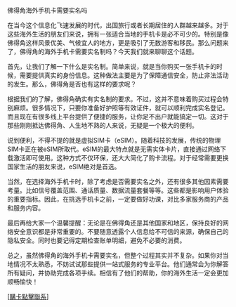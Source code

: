 佛得角海外手机卡需要实名吗

在当今这个信息化飞速发展的时代，出国旅行或者长期居住的人群越来越多。对于这些海外生活的朋友们来说，拥有一张适合当地的手机卡是必不可少的。特别是像佛得角这样风景优美、气候宜人的地方，更是吸引了无数游客和移民。那么问题来了，佛得角的海外手机卡需要实名制吗？今天我们就来聊聊这个话题。

首先，让我们了解一下什么是实名制。简单来说，就是当你购买一张手机卡的时候，需要提供真实的身份信息。这种做法主要是为了保障通信安全，防止非法活动的发生。那么，佛得角是否也有这样的要求呢？

根据我们的了解，佛得角确实有实名制的要求。不过，这并不意味着购买过程会特别麻烦。很多情况下，只要你准备好护照等有效证件，就可以顺利完成实名登记。而且现在有很多线上平台提供了便捷的服务，让你足不出户就能搞定一切。这对于那些刚刚抵达佛得角、人生地不熟的人来说，无疑是一个极大的便利。

说到便利，不得不提的就是虚拟SIM卡（eSIM）。随着科技的发展，传统的物理SIM卡正在被eSIM所取代。eSIM的最大特点就是无需实体卡片，直接通过网络下载激活即可使用。这种方式不仅环保，还大大简化了购卡流程。对于经常需要更换国家生活的朋友来说，eSIM绝对是首选。

当然，在选择海外手机卡时，除了考虑是否需要实名之外，还有很多其他因素需要考量。比如信号覆盖范围、通话质量、数据流量套餐等等。这些都是影响用户体验的重要指标。因此，在挑选手机卡之前，一定要做好功课，对比多家服务商的产品和服务内容。

最后再给大家一个温馨提醒：无论是在佛得角还是其他国家和地区，保持良好的网络安全意识都是非常重要的。不要随意透露个人信息给不可信的来源，确保自己的隐私安全。同时也要记得定期检查账单明细，避免不必要的消费。

总之，虽然佛得角的海外手机卡需要实名，但整个过程其实并不复杂。如果你对当地情况不太熟悉，不妨试试那些提供一站式服务的专业平台。他们通常会为你解答所有疑问，并协助完成各项手续。相信有了他们的帮助，你的海外生活一定会更加顺畅愉快！

[[購卡點擊聯系](https://t.me/s/esim1088)]